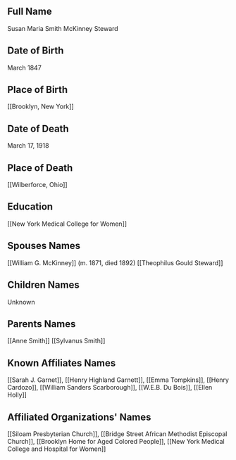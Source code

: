 ## Full Name
Susan Maria Smith McKinney Steward

## Date of Birth
March 1847

## Place of Birth
[[Brooklyn, New York]]

## Date of Death
March 17, 1918

## Place of Death
[[Wilberforce, Ohio]]

## Education
[[New York Medical College for Women]]

## Spouses Names
[[William G. McKinney]] (m. 1871, died 1892)
[[Theophilus Gould Steward]]

## Children Names
Unknown

## Parents Names
[[Anne Smith]]
[[Sylvanus Smith]]

## Known Affiliates Names
[[Sarah J. Garnet]], [[Henry Highland Garnett]], [[Emma Tompkins]], [[Henry Cardozo]], [[William Sanders Scarborough]], [[W.E.B. Du Bois]], [[Ellen Holly]]

## Affiliated Organizations' Names
[[Siloam Presbyterian Church]], [[Bridge Street African Methodist Episcopal Church]], [[Brooklyn Home for Aged Colored People]], [[New York Medical College and Hospital for Women]]

